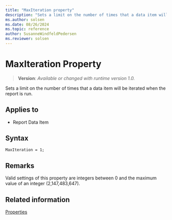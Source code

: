 ```yaml
---
title: "MaxIteration property"
description: "Sets a limit on the number of times that a data item will be iterated when the report is run."
ms.author: solsen
ms.date: 08/26/2024
ms.topic: reference
author: SusanneWindfeldPedersen
ms.reviewer: solsen
---
```

[//]: # (START>DO_NOT_EDIT)
[//]: # (IMPORTANT:Do not edit any of the content between here and the END>DO_NOT_EDIT.)
[//]: # (Any modifications should be made in the .xml files in the ModernDev repo.)
# MaxIteration Property
> **Version**: _Available or changed with runtime version 1.0._

Sets a limit on the number of times that a data item will be iterated when the report is run.

## Applies to
-   Report Data Item

[//]: # (IMPORTANT: END>DO_NOT_EDIT)

## Syntax

```AL
MaxIteration = 1;
```
  
## Remarks

Valid settings of this property are integers between 0 and the maximum value of an integer (2,147,483,647).  
  
## Related information  

[Properties](devenv-properties.md)
